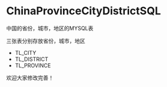 # ChinaProvinceCityDistrictSQL
中国的省份，城市，地区的MYSQL表

三张表分别存放省份，城市，地区
 -  TL_CITY    
 -  TL_DISTRICT 
 -  TL_PROVINCE  


欢迎大家修改完善！
